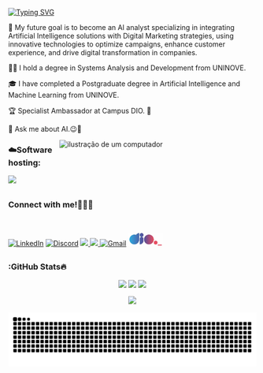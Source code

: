 [![Typing SVG](https://readme-typing-svg.herokuapp.com?font=Fira+Code&color=BB00B4&lines=+Olá,+eu+sou+Rone+Bragaglia!+%F0%9F%91%BE%F0%9F%93%9A%F0%9F%92%99)](https://git.io/typing-svg)

<img align="right" alt="" height="300px" src="https://camo.githubusercontent.com/796b0b6c040bc9164595567b33dbe1687c5c04ab09903a27b0eaedd1fd89ab3d/68747470733a2f2f692e70696e696d672e636f6d2f6f726967696e616c732f38332f62382f30392f38336238303938353761636434316137626164343933356234373334663966632e676966">

🚀 My future goal is to become an AI analyst specializing in integrating Artificial Intelligence solutions with Digital Marketing strategies, using innovative technologies to optimize campaigns, enhance customer experience, and drive digital transformation in companies.

🧑‍💻 I hold a degree in Systems Analysis and Development from UNINOVE.

🎓 I have completed a Postgraduate degree in Artificial Intelligence and Machine Learning from UNINOVE.

🏆 Specialist Ambassador at Campus DIO. 🚀

💬 Ask me about AI.😉🧠


<img src="https://raw.githubusercontent.com/MicaelliMedeiros/micaellimedeiros/master/image/computer-illustration.png" alt="ilustração de um computador" min-width="400px" max-width="400px" width="400px" align="right">


<h3>☁️Software hosting:</h3>

<div>
	<img src="https://img.shields.io/badge/github%20pages-121013?style=for-the-badge&logo=github&logoColor=white">
</div>

## <h3 align="left">Connect with me!🤝👇🏼</h3>

</div><br/>

[![LinkedIn](https://img.shields.io/badge/-LinkedIn-000?style=for-the-badge&logo=linkedin&logoColor=FF00F6&color:FFF)](https://www.linkedin.com/in/rone-bragaglia-a6aa60157/)
[![Discord](https://img.shields.io/badge/Discord-7289DA?style=for-the-badge&logo=discord&logoColor=white)](https://discord.com/channels/@me/)
<a href="https://ronbragaglia.github.io/Portfolio/" target="_blank">
  <img src="https://img.shields.io/badge/Portfolio-255E63?style=for-the-badge&logo=About.me&logoColor=white">
</a>
<a href="https://ronbragaglia.github.io/portfolio-marketing-digital./" target="_blank">
<img src="https://img.shields.io/badge/Portfolio-Marketing_Digital-00A7C4?style=for-the-badge&logo=Marketing&logoColor=white">
</a>
 [![Gmail](https://img.shields.io/badge/Gmail-333333?style=for-the-badge&logo=gmail&logoColor=red)](https://mail.google.com/mail/u/1/#inbox)
 <a href="https://www.dio.me/users/ronebragagliasso">
 <img src="https://github.com/Hadryanpaulo/Hadryanpaulo/raw/b55de4628a36eaad43f0edc2709993529ae48b37/dio.me.jpeg" alt="DIO Logo" width="70">
</a>


## <h3>:GitHub Stats🔥</h3>

<p align="center">
	<img src="https://github-readme-stats.vercel.app/api?username=Ronbragaglia&theme=midnight-purple&count_private=true"/>
	<img src="https://streak-stats.demolab.com?user=Ronbragaglia&theme=midnight-purple&border_radius=&date_format=j%2Fn%5B%2FY%5D"/>
	<img src="https://github-readme-stats.vercel.app/api/top-langs/?username=Ronbragaglia&theme=midnight-purple&layout=donut&hide=jupyter%20notebook"/>   
<br>

<div align="center">

![](https://komarev.com/ghpvc/?username=Ronbragaglia&style=for-the-badge&label=vizualizações+em+meu+perfil)
<br clear="both">

<img src="https://raw.githubusercontent.com/Ronbragaglia/Ronbragaglia/output/snake.svg" alt="Snake animation" />

</div>
